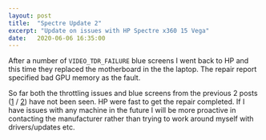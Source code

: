 ```yaml
---
layout: post
title:  "Spectre Update 2"
excerpt: "Update on issues with HP Spectre x360 15 Vega"
date:   2020-06-06 16:35:00
---
```


After a number of `VIDEO_TDR_FAILURE` blue screens I went back to HP and this time they replaced the motherboard in the the laptop. The repair report specified bad GPU memory as the fault.

So far both the throttling issues and blue screens from the previous 2 posts ([1](https://rianoc.github.io/2020/01/18/spectre/) / [2](https://rianoc.github.io/2020/02/12/Spectre-Update/)) have not been seen. HP were fast to get the repair completed. If I have issues with any machine in the future I will be more proactive in contacting the manufacturer rather than trying to work around myself with drivers/updates etc.
